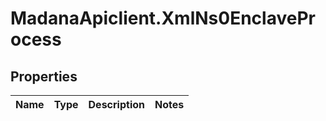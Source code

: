 # MadanaApiclient.XmlNs0EnclaveProcess

## Properties

Name | Type | Description | Notes
------------ | ------------- | ------------- | -------------



